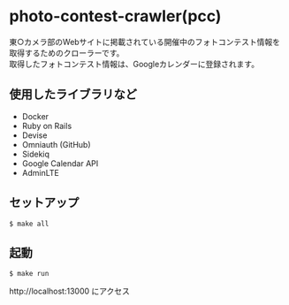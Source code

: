 # photo-contest-crawler(pcc)

東○カメラ部のWebサイトに掲載されている開催中のフォトコンテスト情報を取得するためのクローラーです。  
取得したフォトコンテスト情報は、Googleカレンダーに登録されます。

## 使用したライブラリなど
- Docker
- Ruby on Rails
- Devise
- Omniauth (GitHub)
- Sidekiq
- Google Calendar API
- AdminLTE

## セットアップ
```
$ make all
```

## 起動
```
$ make run
```
http://localhost:13000 にアクセス
